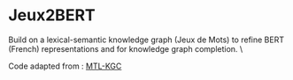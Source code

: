 # Jeux2BERT

Build on a lexical-semantic knowledge graph (Jeux de Mots) to refine BERT (French) representations and for knowledge graph completion. \

Code adapted from : [MTL-KGC](https://github.com/bosung/MTL-KGC/tree/ae4082e37567651a293faeb0e9de4a26133ddc74)
